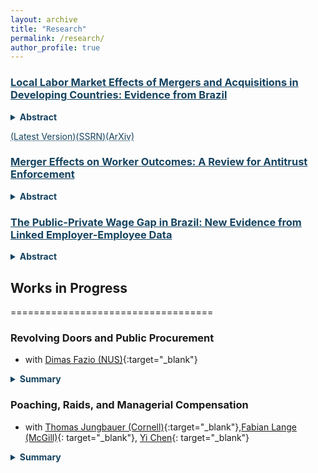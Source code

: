 ```yaml
---
layout: archive
title: "Research"
permalink: /research/
author_profile: true
---
```


<h3><a href="https://jvrcosta.github.io/files/vitor_costa_llm_ma_brazil.pdf" target="_blank" rel="noopener noreferrer" style="color: #154360; text-decoration: underline;text-decoration-style: solid;">Local Labor Market Effects of Mergers and Acquisitions in Developing Countries: Evidence from Brazil</a></h3>

<details>
<summary style="font-size:; color: #154360"><b>Abstract</b></summary>

I use matched employer-employee records merged with corporate tax information from 2003 to 2017 to estimate labor market-wide effects of mergers and acquisitions in Brazil. Pairs of commuting zone and industry sector define labor markets. In the following year of a merger, the market size falls by 10.8%. The employment adjustment is concentrated in merging firms. For the firms not involved in M&As, I estimate a 1.07% decline in workers’ earnings and a positive, although not significant, increase in their size. Most mergers have a predicted impact of zero points in concentration, measured by the Herfindahl–Hirschman Index (HHI). In spillover firms, earnings decline similarly for mergers with high and low predicted changes in HHI. Contrary to the recent literature on market concentration in developed economies, I find no evidence of oligopsonistic behavior in Brazilian labor markets. <a href="https://jvrcosta.github.io/files/vitor_costa_llm_ma_brazil.pdf" target="_blank" rel="noopener noreferrer" style="color: #154360; text-decoration: underline;text-decoration-style: dotted;">(Full Text)</a>

</details>

<a href="https://jvrcosta.github.io/files/vitor_costa_llm_ma_brazil.pdf" target="_blank" rel="noopener noreferrer" style="color: #154360; text-decoration: underline;text-decoration-style: dotted;">(Latest Version)</a><a href="https://papers.ssrn.com/sol3/papers.cfm?abstract_id=4477819" target="_blank" rel="noopener noreferrer" style="color: #154360; text-decoration: underline;text-decoration-style: dotted;">(SSRN)</a><a href="https://arxiv.org/abs/2306.08797" target="_blank" rel="noopener noreferrer" style="color: #154360; text-decoration: underline;text-decoration-style: dotted;">(ArXiv)</a>

<h3><a href="https://jvrcosta.github.io/files/vitor_costa_ma_antitrust_rev.pdf" target="_blank" rel="noopener noreferrer" style="color: #154360; text-decoration: underline;text-decoration-style: solid;">Merger Effects on Worker Outcomes: A Review for Antitrust Enforcement</a></h3>

<details>
<summary style="color:#154360"><b>Abstract</b></summary>

Empirical findings point to a robust negative relationship between local employment concentration and wages. Despite the scarcity of merger challenges on the grounds of decreased labor market competition, economic theory, case law, and amassed evidence justify the incorporation of labor markets in the scope of antitrust’s scrutiny. This paper provides a comprehensive review of existing literature regarding the impact of mergers on employees and its relevance to antitrust policy. Additionally, it presents a summary of recommendations to antitrust agencies, drawing from the accumulated practice in the enforcement of product market competition. <a href="https://jvrcosta.github.io/files/vitor_costa_ma_antitrust_rev.pdf" target="_blank" rel="noopener noreferrer" style="color: #154360; text-decoration: underline;text-decoration-style: dotted;">(Full Text)</a>
</details>

<h3><a href="https://jvrcosta.github.io/files/vitor_costa_pub_pri_wagegap_brazil.pdf" target="_blank" rel="noopener noreferrer" style="color: #154360; text-decoration: underline;text-decoration-style: solid;">The Public-Private Wage Gap in Brazil: New Evidence from Linked Employer-Employee Data</a></h3>

<details>
<summary style="color:#154360"><b>Abstract</b></summary>

This study leverages 15 years of employer-employee administrative records from Brazil to examine wage differences between public and private sector workers. Using the Oaxaca-Blinder decomposition, I estimate the wage gap on average and across the earnings distribution. My findings confirm that public sector workers typically have higher earnings due to both their observable attributes and the public sector’s distinct wage structure, which significantly varies across government branches and levels. Over the earnings distribution, a consistent wage premium due to public sector compensation rules persists across all earnings deciles when worker fixed effects are included. This implies that horizontal wage freezes, often applied in periods of fiscal consolidation, can effectively reduce the public wage premium.<a href="https://jvrcosta.github.io/files/vitor_costa_pub_pri_wagegap_brazil.pdf" target="_blank" rel="noopener noreferrer" style="color: #154360; text-decoration: underline;text-decoration-style: dotted;">(Full Text)</a>
</details>


## Works in Progress
===================================
### Revolving Doors and Public Procurement 
* with [Dimas Fazio (NUS)](https://sites.google.com/view/dimasfazio){:target="_blank"}
<details>
<summary style="color:#154360"><b>Summary</b></summary>
We explore the relationship between procurement deals within the Brazilian federal government and the contingent of civil service workers switching into private-sector careers. We find preliminary evidence that public sector workers are more likely to work for a private sector firm that has celebrated a contract with their former government divisions. This is suggestive of *quid pro quo*  in the form of career benefits to public sector workers. 
</details>
 
### Poaching, Raids, and Managerial Compensation 
* with [Thomas Jungbauer (Cornell)](https://thomas-jungbauer.com/){:target="_blank"},[Fabian Lange (McGill)](http://www.fabianlange.ca){: target="_blank"}, [Yi Chen](https://sites.google.com/view/yichenecon/home?authuser=0){: target="_blank"}
<details>
<summary style="color:#154360"><b>Summary</b></summary>
Company directors are highly coveted professionals, not only because of their executive skills but also due to their access to  a wide range of professionals in their industry. We develop a model where potential employers poach executives taking into account the network of human capital these executives have previously interacted with in their career. We verify the predictions of the model using administrative matched employer-employee records form Brazil.  
</details>


